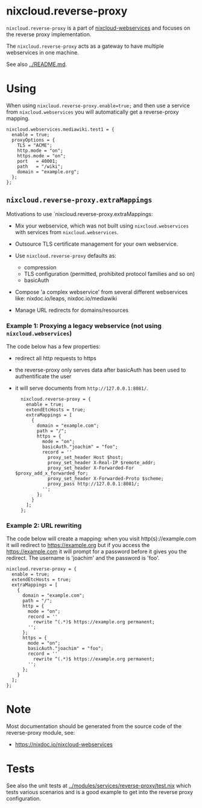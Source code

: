 # nixcloud.reverse-proxy

`nixcloud.reverse-proxy` is a part of [nixcloud-webservices](https://github.com/nixcloud/nixcloud-webservices) and focuses on the reverse proxy implementation.

The `nixcloud.reverse-proxy` acts as a gateway to have multiple webservices in one machine.

See also [../README.md](../README.md).

# Using

When using `nixcloud.reverse-proxy.enable=true;` and then use a service from `nixcloud.webservices` you will automatically get a reverse-proxy mapping.

    nixcloud.webservices.mediawiki.test1 = {
      enable = true;
      proxyOptions = {
        TLS = "ACME";
        http.mode = "on";
        https.mode = "on";
        port   = 40001;
        path   = "/wiki";
        domain = "example.org";
      };
    };

## `nixcloud.reverse-proxy.extraMappings`

Motivations to use `nixcloud.reverse-proxy.extraMappings:

* Mix your webservice, which was not built using `nixcloud.webservices` with services from `nixcloud.webservices`.
* Outsource TLS certificate management for your own webservice.
* Use `nixcloud.reverse-proxy` defaults as:

    * compression
    * TLS configuration (permitted, prohibited protocol families and so on)
    * basicAuth

* Compose 'a complex webservice' from several different webservices like: nixdoc.io/leaps, nixdoc.io/mediawiki
* Manage URL redirects for domains/resources

### Example 1: Proxying a legacy webservice (not using `nixcloud.webservices`)

The code below has a few properties:

* redirect all http requests to https
* the reverse-proxy only serves data after basicAuth has been used to authentificate the user
* it will serve documents from `http://127.0.0.1:8081/`.

        nixcloud.reverse-proxy = {
          enable = true;
          extendEtcHosts = true;
          extraMappings = [
            {  
              domain = "example.com";
              path = "/";
              https = {
                mode = "on";
                basicAuth."joachim" = "foo";
                record = ''
                  proxy_set_header Host $host;
                  proxy_set_header X-Real-IP $remote_addr;
                  proxy_set_header X-Forwarded-For $proxy_add_x_forwarded_for;
                  proxy_set_header X-Forwarded-Proto $scheme;
                  proxy_pass http://127.0.0.1:8081/;
                '';
              };
            }
          ];
        };

### Example 2: URL rewriting

The code below will create a mapping: when you visit http(s)://example.com it will redirect to https://example.org but if you access the https://example.com it will prompt for a password before it gives you the redirect. The username is 'joachim' and the password is 'foo'.

    nixcloud.reverse-proxy = {
      enable = true;
      extendEtcHosts = true;
      extraMappings = [
        {  
          domain = "example.com";
          path = "/";
          http = {
            mode = "on";
            record = ''
              rewrite ^(.*)$ https://example.org permanent;
            '';
          };
          https = {
            mode = "on";
            basicAuth."joachim" = "foo";
            record = ''
              rewrite ^(.*)$ https://example.org permanent;
            '';
          };
        }
      ];
    };
        
# Note

Most documentation should be generated from the source code of the reverse-proxy module, see: 

  * https://nixdoc.io/nixcloud-webservices

# Tests

See also the unit tests at [../modules/services/reverse-proxy/test.nix](../modules/services/reverse-proxy/test.nix) which tests various scenarios and is a good example to get into the reverse proxy configuration.
